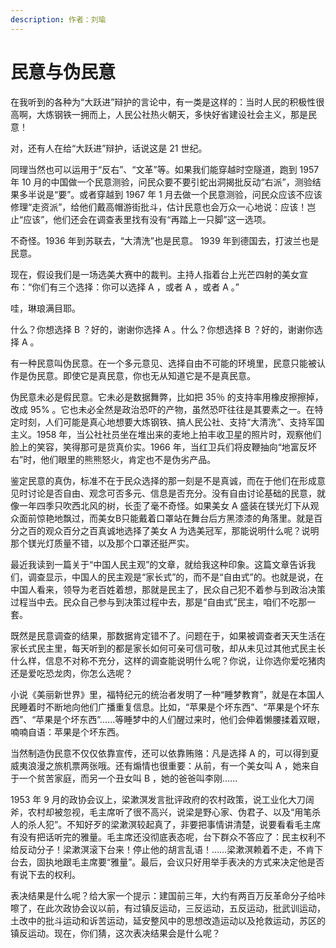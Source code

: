 ```yaml
---
description: 作者：刘瑜
---
```


# 民意与伪民意

&#x20;       在我听到的各种为“大跃进”辩护的言论中，有一类是这样的：当时人民的积极性很高啊，大炼钢铁一拥而上，人民公社热火朝天，多快好省建设社会主义，那是民意！

&#x20;       对，还有人在给“大跃进”辩护，话说这是 21 世纪。

&#x20;       同理当然也可以运用于“反右”、“文革”等。如果我们能穿越时空隧道，跑到 1957 年 10 月的中国做一个民意测验，问民众要不要引蛇出洞揭批反动“右派”，测验结果多半说是“要”。或者穿越到 1967 年 1 月去做一个民意测验，问民众应该不应该修理“走资派”，给他们戴高帽游街批斗，估计民意也会万众一心地说：应该！岂止“应该”，他们还会在调查表里找有没有“再踏上一只脚”这一选项。

&#x20;       不奇怪。1936 年到苏联去，“大清洗”也是民意。 1939 年到德国去，打波兰也是民意。

&#x20;       现在，假设我们是一场选美大赛中的裁判。主持人指着台上光芒四射的美女宣布：“你们有三个选择：你可以选择 A ，或者 A ，或者 A 。”

&#x20;       哇，琳琅满目耶。

&#x20;       什么？你想选择 B ？好的，谢谢你选择 A 。什么？你想选择 B ？好的，谢谢你选择 A 。

&#x20;       有一种民意叫伪民意。在一个多元意见、选择自由不可能的环境里，民意只能被认作是伪民意。即使它是真民意，你也无从知道它是不是真民意。

&#x20;       伪民意未必是假民意。它未必是数据舞弊，比如把 35％ 的支持率用橡皮擦擦掉，改成 95% 。它也未必全然是政治恐吓的产物，虽然恐吓往往是其要素之一。在特定时刻，人们可能是真心地想要大炼钢铁、搞人民公社、支持“大清洗”、支持军国主义。1958 年，当公社社员坐在堆出来的麦地上拍丰收卫星的照片时，观察他们脸上的笑容，笑得那可是货真价实。1966 年，当红卫兵们将皮鞭抽向“地富反坏右”时，他们眼里的熊熊怒火，肯定也不是伪劣产品。

&#x20;       鉴定民意的真伪，标准不在于民众选择的那一刻是不是真诚，而在于他们在形成意见时讨论是否自由、观念可否多元、信息是否充分。没有自由讨论基础的民意，就像一年四季只吹西北风的树，长歪了毫不奇怪。如果美女 A 盛装在镁光灯下从观众面前惊艳地飘过，而美女B只能戴着口罩站在舞台后方黑漆漆的角落里。就是百分之百的观众百分之百真诚地选择了美女 A 为选美冠军，那能说明什么呢？说明那个镁光灯质量不错，以及那个口罩还挺严实。

&#x20;       最近我读到一篇关于“中国人民主观”的文章，就给我这种印象。这篇文章告诉我们，调查显示，中国人的民主观是“家长式”的，而不是“自由式”的。也就是说，在中国人看来，领导为老百姓着想，那就是民主了，民众自己犯不着参与到政治决策过程当中去。民众自己参与到决策过程中去，那是“自由式”民主，咱们不吃那一套。

&#x20;       既然是民意调查的结果，那数据肯定错不了。问题在于，如果被调查者天天生活在家长式民主里，每天听到的都是家长如何可亲可信可敬，却从未见过其他式民主长什么样，信息不对称不充分，这样的调查能说明什么呢？你说，让你选你爱吃猪肉还是爱吃恐龙肉，你怎么选呢？

&#x20;       小说《美丽新世界》里，福特纪元的统治者发明了一种“睡梦教育”，就是在本国人民睡着时不断地向他们广播重复信息。比如，“苹果是个坏东西”、“苹果是个坏东西”、“苹果是个坏东西”……等睡梦中的人们醒过来时，他们会伸着懒腰揉着双眼，喃喃自语：苹果是个坏东西。

&#x20;       当然制造伪民意不仅仅依靠宣传，还可以依靠贿赂：凡是选择 A 的，可以得到夏威夷浪漫之旅机票两张哦。还有煽情也很重要：从前，有一个美女叫 A ，她来自于一个贫苦家庭，而另一个丑女叫 B ，她的爸爸叫李刚……

&#x20;       1953 年 9 月的政协会议上，梁漱溟发言批评政府的农村政策，说工业化大刀阔斧，农村却被忽视，毛主席听了很不高兴，说梁是野心家、伪君子、以及“用笔杀人的杀人犯”。不知好歹的梁漱溟较起真了，非要把事情讲清楚，说要看看毛主席有没有把话听完的雅量。毛主席还没彻底表态呢，台下群众不答应了：民主权利不给反动分子！梁漱溟滚下台来！停止他的胡言乱语！……梁漱溟赖着不走，不肯下台去，固执地跟毛主席要“雅量”。最后，会议只好用举手表决的方式来决定他是否有说下去的权利。

&#x20;       表决结果是什么呢？给大家一个提示：建国前三年，大约有两百万反革命分子给咔嚓了，在此次政协会议以前，有过镇反运动，三反运动，五反运动，批武训运动，土改中的批斗运动和诉苦运动，延安整风中的思想改造运动以及抢救运动，苏区的镇反运动。现在，你们猜，这次表决结果会是什么呢？
